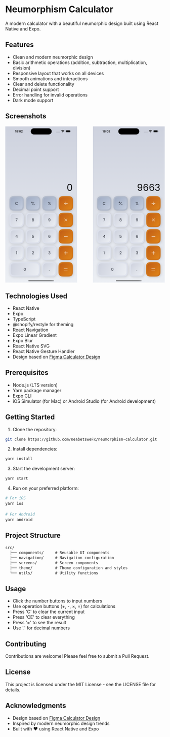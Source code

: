 # Neumorphism Calculator

A modern calculator with a beautiful neumorphic design built using React Native and Expo.

## Features

- Clean and modern neumorphic design
- Basic arithmetic operations (addition, subtraction, multiplication, division)
- Responsive layout that works on all devices
- Smooth animations and interactions
- Clear and delete functionality
- Decimal point support
- Error handling for invalid operations
- Dark mode support

## Screenshots

<div style="display: flex; justify-content: space-between; margin: 20px 0;">
    <img src="docs/screenshot-01.png" alt="Calculator Light Mode" width="45%">
    <img src="docs/screenshot-02.png" alt="Calculator Dark Mode" width="45%">
</div>

## Technologies Used

- React Native
- Expo
- TypeScript
- @shopify/restyle for theming
- React Navigation
- Expo Linear Gradient
- Expo Blur
- React Native SVG
- React Native Gesture Handler
- Design based on [Figma Calculator Design](https://www.figma.com/community/file/1225131179575127817)

## Prerequisites

- Node.js (LTS version)
- Yarn package manager
- Expo CLI
- iOS Simulator (for Mac) or Android Studio (for Android development)

## Getting Started

1. Clone the repository:
```bash
git clone https://github.com/KeabetsweFx/neumorphism-calculator.git
```

2. Install dependencies:
```bash
yarn install
```

3. Start the development server:
```bash
yarn start
```

4. Run on your preferred platform:
```bash
# For iOS
yarn ios

# For Android
yarn android
```

## Project Structure

```
src/
  ├── components/     # Reusable UI components
  ├── navigation/     # Navigation configuration
  ├── screens/        # Screen components
  ├── theme/          # Theme configuration and styles
  └── utils/          # Utility functions
```

## Usage

- Click the number buttons to input numbers
- Use operation buttons (+, -, ×, ÷) for calculations
- Press 'C' to clear the current input
- Press 'CE' to clear everything
- Press '=' to see the result
- Use '.' for decimal numbers

## Contributing

Contributions are welcome! Please feel free to submit a Pull Request.

## License

This project is licensed under the MIT License - see the LICENSE file for details.

## Acknowledgments

- Design based on [Figma Calculator Design](https://www.figma.com/community/file/1225131179575127817)
- Inspired by modern neumorphic design trends
- Built with ❤️ using React Native and Expo
